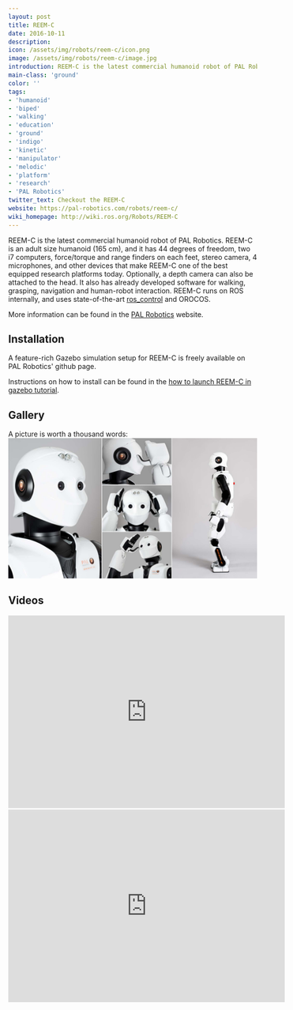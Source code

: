 ```yaml
---
layout: post
title: REEM-C
date: 2016-10-11
description:
icon: /assets/img/robots/reem-c/icon.png
image: /assets/img/robots/reem-c/image.jpg
introduction: REEM-C is the latest commercial humanoid robot of PAL Robotics. REEM-C is an adult size humanoid (165 cm), and it has 44 degrees of freedom, two i7 computers, force/torque and range finders on each feet, stereo camera, 4 microphones, and other devices that make REEM-C one of the best equipped research platforms today.
main-class: 'ground'
color: ''
tags:
- 'humanoid'
- 'biped'
- 'walking'
- 'education'
- 'ground'
- 'indigo'
- 'kinetic'
- 'manipulator'
- 'melodic'
- 'platform'
- 'research'
- 'PAL Robotics'
twitter_text: Checkout the REEM-C
website: https://pal-robotics.com/robots/reem-c/
wiki_homepage: http://wiki.ros.org/Robots/REEM-C
---
```



REEM-C is the latest commercial humanoid robot of PAL Robotics. REEM-C is an adult size humanoid (165 cm), and it has 44 degrees of freedom, two i7 computers, force/torque and range finders on each feet, stereo camera, 4 microphones, and other devices that make REEM-C one of the best equipped research platforms today. Optionally, a depth camera can also be attached to the head. It also has already developed software for walking, grasping, navigation and human-robot interaction. REEM-C runs on ROS internally, and uses state-of-the-art [ros_control](http://wiki.ros.org/ros_control) and OROCOS.

More information can be found in the [PAL Robotics](http://pal-robotics.com) website.

## Installation

A feature-rich Gazebo simulation setup for REEM-C is freely available on PAL Robotics' github page.

Instructions on how to install can be found in the [how to launch REEM-C in gazebo tutorial](http://wiki.ros.org/Robots/REEM-C/Tutorials).

## Gallery

A picture is worth a thousand words:
![TiagoGallery](/assets/img/robots/reem-c/REEM-C_gallery.jpg)

## Videos

<iframe width="560" height="390" src="https://www.youtube.com/embed/ZYjaJ1Pnu_I" title="YouTube video player" frameborder="0" allow="accelerometer; autoplay; clipboard-write; encrypted-media; gyroscope; picture-in-picture" allowfullscreen></iframe>

<iframe width="560" height="390" src="https://www.youtube.com/embed/lqxTov7isio" title="YouTube video player" frameborder="0" allow="accelerometer; autoplay; clipboard-write; encrypted-media; gyroscope; picture-in-picture" allowfullscreen></iframe>
